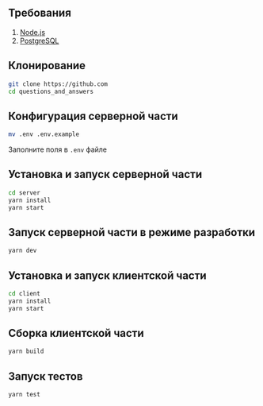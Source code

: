 ## Требования
1. [Node.js](https://nodejs.org/en/download/)
2. [PostgreSQL](https://www.postgresql.org/download/)

## Клонирование
```bash
git clone https://github.com
cd questions_and_answers
```

## Конфигурация серверной части
```bash
mv .env .env.example
```
Заполните поля в `.env` файле

## Установка и запуск серверной части
```bash
cd server
yarn install
yarn start
```

## Запуск серверной части в режиме разработки
```bash
yarn dev
```

## Установка и запуск клиентской части
```bash
cd client
yarn install
yarn start
```

## Сборка клиентской части
```bash
yarn build
```

## Запуск тестов
```bash
yarn test
```